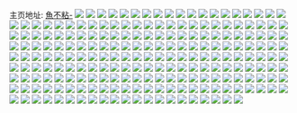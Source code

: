 主页地址: [魚不粘-](https://weibo.com/u/6311468307) 
![](https://wx4.sinaimg.cn/mw2000/006T8hdVly1h9ognrnovbj30hs0hb3za.jpg) 
![](https://wx4.sinaimg.cn/mw2000/006T8hdVly1h9mxy68xr1j31sc2dsu0x.jpg) 
![](https://wx4.sinaimg.cn/mw2000/006T8hdVly1h9mxy7aswwj31sc2dsx6p.jpg) 
![](https://wx4.sinaimg.cn/mw2000/006T8hdVly1h9mxy8fgn6j31sc2dsb2a.jpg) 
![](https://wx4.sinaimg.cn/mw2000/006T8hdVly1h9mxy932xuj31sc2dsnpd.jpg) 
![](https://wx4.sinaimg.cn/mw2000/006T8hdVly1h9mxy56rtsj31sc2dsnpd.jpg) 
![](https://wx4.sinaimg.cn/mw2000/006T8hdVly1h9mxyai4zmj30tz13zn1x.jpg) 
![](https://wx4.sinaimg.cn/mw2000/006T8hdVly1h9mxy9m1tij30xe18j0z0.jpg) 
![](https://wx4.sinaimg.cn/mw2000/006T8hdVly1h9mxy9yq6aj31b61qw1kx.jpg) 
![](https://wx4.sinaimg.cn/mw2000/006T8hdVly1h9mxyab8nsj31951o8dzj.jpg) 
![](https://wx4.sinaimg.cn/mw2000/006T8hdVly1h9mxy9dywgj315p1jlalx.jpg) 
![](https://wx4.sinaimg.cn/mw2000/006T8hdVly1h9mygsn46hj33402c0npe.jpg) 
![](https://wx4.sinaimg.cn/mw2000/006T8hdVly1h9mygrc5hbj32c0340e82.jpg) 
![](https://wx4.sinaimg.cn/mw2000/006T8hdVly1h9mygtyz73j32c03404qq.jpg) 
![](https://wx4.sinaimg.cn/mw2000/006T8hdVly1h9g7t7ebncj32c0340qv9.jpg) 
![](https://wx4.sinaimg.cn/mw2000/006T8hdVly1h9g7t2hzbej32c03401ky.jpg) 
![](https://wx4.sinaimg.cn/mw2000/006T8hdVly1h9g7t9baxlj30u01hcdxo.jpg) 
![](https://wx4.sinaimg.cn/mw2000/006T8hdVly1h987ea1wwmj31sc2ds4qq.jpg) 
![](https://wx4.sinaimg.cn/mw2000/006T8hdVly1h987eb722aj31sc2ds7wi.jpg) 
![](https://wx4.sinaimg.cn/mw2000/006T8hdVly1h987d3whrej324q2uaqv6.jpg) 
![](https://wx4.sinaimg.cn/mw2000/006T8hdVly1h9143q0afuj30v90f1jsj.jpg) 
![](https://wx4.sinaimg.cn/mw2000/006T8hdVly1h8jwrunxxaj32c0340hdx.jpg) 
![](https://wx4.sinaimg.cn/mw2000/006T8hdVly1h8jwrw7x0uj329s3eou0y.jpg) 
![](https://wx4.sinaimg.cn/mw2000/006T8hdVly1h8jwrxc62nj329s3eob2a.jpg) 
![](https://wx4.sinaimg.cn/mw2000/006T8hdVly1h8jwry9qz5j329s3eo4qq.jpg) 
![](https://wx4.sinaimg.cn/mw2000/006T8hdVly1h8htjaisp7j32c0340nlm.jpg) 
![](https://wx4.sinaimg.cn/mw2000/006T8hdVly1h8htj9qu9rj30v91vo1kx.jpg) 
![](https://wx4.sinaimg.cn/mw2000/006T8hdVly1h8hti9qjfjj33402c0b2a.jpg) 
![](https://wx4.sinaimg.cn/mw2000/006T8hdVly1h83a1v7x1hj30j60j6ju2.jpg) 
![](https://wx4.sinaimg.cn/mw2000/006T8hdVly1h83a227tpqj32c0340u0z.jpg) 
![](https://wx4.sinaimg.cn/mw2000/006T8hdVly1h7v6n7a5f4j30u01hcdqq.jpg) 
![](https://wx4.sinaimg.cn/mw2000/006T8hdVly1h7v6ifexdpj32c0340e84.jpg) 
![](https://wx4.sinaimg.cn/mw2000/006T8hdVly1h7v6ignavgj32752xj4qq.jpg) 
![](https://wx4.sinaimg.cn/mw2000/006T8hdVly1h7v6i831joj32c0340kjn.jpg) 
![](https://wx4.sinaimg.cn/mw2000/006T8hdVly1h7v6ihcodyj30u01hcn6z.jpg) 
![](https://wx4.sinaimg.cn/mw2000/006T8hdVly1h7ne4yfh4jj32c03404qr.jpg) 
![](https://wx4.sinaimg.cn/mw2000/006T8hdVly1h7ne4v8yy6j323c35skjn.jpg) 
![](https://wx4.sinaimg.cn/mw2000/006T8hdVly1h7nebtaf9bj32c03407wk.jpg) 
![](https://wx4.sinaimg.cn/mw2000/006T8hdVly1h7nebuwtkqj30u019btgc.jpg) 
![](https://wx4.sinaimg.cn/mw2000/006T8hdVly1h7nebv5nmxj30u019bwnb.jpg) 
![](https://wx4.sinaimg.cn/mw2000/006T8hdVly1h7invfdk3aj30hs0a0weo.jpg) 
![](https://wx4.sinaimg.cn/mw2000/006T8hdVly1h7invcy1poj30v812kag1.jpg) 
![](https://wx4.sinaimg.cn/mw2000/006T8hdVly1h7inv9xbhkj30a80i7gmm.jpg) 
![](https://wx4.sinaimg.cn/mw2000/006T8hdVly1h77iy436opj31sa2ds137.jpg) 
![](https://wx4.sinaimg.cn/mw2000/006T8hdVly1h77iy50mwvj316m1kw7wh.jpg) 
![](https://wx4.sinaimg.cn/mw2000/006T8hdVly1h6mbq983uqj311w160jst.jpg) 
![](https://wx4.sinaimg.cn/mw2000/006T8hdVly1h6mbq9wribj30ri1tqgx8.jpg) 
![](https://wx4.sinaimg.cn/mw2000/006T8hdVly1h6mbq9niinj315013cwg3.jpg) 
![](https://wx4.sinaimg.cn/mw2000/006T8hdVly1h6mbqfydldj31sc2ds7wh.jpg) 
![](https://wx4.sinaimg.cn/mw2000/006T8hdVly1h6mbq8wdxvj31sc2ds44g.jpg) 
![](https://wx4.sinaimg.cn/mw2000/006T8hdVgy1h6j2sdo5l3j31r0340b29.jpg) 
![](https://wx4.sinaimg.cn/mw2000/006T8hdVgy1h6hzpvp36fj329p30x79n.jpg) 
![](https://wx4.sinaimg.cn/mw2000/006T8hdVgy1h6hzrapov8j33402c0hdu.jpg) 
![](https://wx4.sinaimg.cn/mw2000/006T8hdVgy1h6hzq1rlisj31sc2dshdt.jpg) 
![](https://wx4.sinaimg.cn/mw2000/006T8hdVly1h68ttv5oifj30v90tjgor.jpg) 
![](https://wx4.sinaimg.cn/mw2000/006T8hdVly1h68ttvez8pj30v90v9q78.jpg) 
![](https://wx4.sinaimg.cn/mw2000/006T8hdVly1h68ttvqg75j30lx12yn1a.jpg) 
![](https://wx4.sinaimg.cn/mw2000/006T8hdVly1h68tt99dloj30v91voqv5.jpg) 
![](https://wx4.sinaimg.cn/mw2000/006T8hdVly1h5xb8eqn24j32c0340qv6.jpg) 
![](https://wx4.sinaimg.cn/mw2000/006T8hdVly1h5xb8dllq9j32c0340qjs.jpg) 
![](https://wx4.sinaimg.cn/mw2000/006T8hdVly1h5vtcdsghzj30jn0h7wg1.jpg) 
![](https://wx4.sinaimg.cn/mw2000/006T8hdVly1h5sfoylkqyj30v90v9wgg.jpg) 
![](https://wx4.sinaimg.cn/mw2000/006T8hdVly1h5gub8kdv0j31hc0u0ds8.jpg) 
![](https://wx4.sinaimg.cn/mw2000/006T8hdVly1h5gub9i5xvj31hc0u0x2h.jpg) 
![](https://wx4.sinaimg.cn/mw2000/006T8hdVly1h5gr354i64j30jm0eeq4k.jpg) 
![](https://wx4.sinaimg.cn/mw2000/006T8hdVly1h5h1huu1k5j31hc0u0qbi.jpg) 
![](https://wx4.sinaimg.cn/mw2000/006T8hdVly1h5fnjd8gdej30zk1bek1n.jpg) 
![](https://wx4.sinaimg.cn/mw2000/006T8hdVly1h5fnjcoz13j30zk1bedqs.jpg) 
![](https://wx4.sinaimg.cn/mw2000/006T8hdVly1h5fnjdoejfj310a1cdago.jpg) 
![](https://wx4.sinaimg.cn/mw2000/006T8hdVly1h5eqcxjlgjj31sc2dse82.jpg) 
![](https://wx4.sinaimg.cn/mw2000/006T8hdVly1h5eqcyaphuj32c03401ky.jpg) 
![](https://wx4.sinaimg.cn/mw2000/006T8hdVly1h57t7lrg86j32c0340hdu.jpg) 
![](https://wx4.sinaimg.cn/mw2000/006T8hdVly1h57t7mv8f1j32c0340x6p.jpg) 
![](https://wx4.sinaimg.cn/mw2000/006T8hdVgy1h535btji37j32c0340u0z.jpg) 
![](https://wx4.sinaimg.cn/mw2000/006T8hdVly1h4vz19me5yj31cn0rc1bb.jpg) 
![](https://wx4.sinaimg.cn/mw2000/006T8hdVly1h4tsmnlhvmj30zk0zkq76.jpg) 
![](https://wx4.sinaimg.cn/mw2000/006T8hdVly1h4tsmif3h7j30r60pnwj8.jpg) 
![](https://wx4.sinaimg.cn/mw2000/006T8hdVly1h4p9pcijnpj32c0340b2d.jpg) 
![](https://wx4.sinaimg.cn/mw2000/006T8hdVly1h4p9pf18wvj33402c07wk.jpg) 
![](https://wx4.sinaimg.cn/mw2000/006T8hdVly1h4p9q083n3j30u01hcdtf.jpg) 
![](https://wx4.sinaimg.cn/mw2000/006T8hdVly1h4p9q1b09jj308c07yq32.jpg) 
![](https://wx4.sinaimg.cn/mw2000/006T8hdVly1h40w91n3wlj30nz16mtet.jpg) 
![](https://wx4.sinaimg.cn/mw2000/006T8hdVly1h40w85f5hqj30n014w0zx.jpg) 
![](https://wx4.sinaimg.cn/mw2000/006T8hdVly1h3v231srrrj31yn2m77wh.jpg) 
![](https://wx4.sinaimg.cn/mw2000/006T8hdVgy1h3sn2clz33j32c0340x6q.jpg) 
![](https://wx4.sinaimg.cn/mw2000/006T8hdVgy1h3sn2g8jdmj32c0340x6q.jpg) 
![](https://wx4.sinaimg.cn/mw2000/006T8hdVly1h3pbjn6is6j32c0340u0y.jpg) 
![](https://wx4.sinaimg.cn/mw2000/006T8hdVly1h3pbjlm7z4j32c0340kjm.jpg) 
![](https://wx4.sinaimg.cn/mw2000/006T8hdVly1h3pbjowhvrj31400u0gth.jpg) 
![](https://wx4.sinaimg.cn/mw2000/006T8hdVly1h3ctgoyafbj30u01hcava.jpg) 
![](https://wx4.sinaimg.cn/mw2000/006T8hdVly1h2gc0cw5o6j30u01pf7ii.jpg) 
![](https://wx4.sinaimg.cn/mw2000/006T8hdVly1h2ck6z8a1uj30ri4fm1kv.jpg) 
![](https://wx4.sinaimg.cn/mw2000/006T8hdVly1h1s3x0wdsgj335s23unpe.jpg) 
![](https://wx4.sinaimg.cn/mw2000/006T8hdVly1h1s3xx74tbj356o3gg4qt.jpg) 
![](https://wx4.sinaimg.cn/mw2000/006T8hdVly1h1s3xsexf8j323u35snpe.jpg) 
![](https://wx4.sinaimg.cn/mw2000/006T8hdVly1h1s3x6gqxoj323u35sb2b.jpg) 
![](https://wx4.sinaimg.cn/mw2000/006T8hdVly1h1s3wx61ezj33gg56okjo.jpg) 
![](https://wx4.sinaimg.cn/mw2000/006T8hdVly1h1s3wrnjtnj323u35su0z.jpg) 
![](https://wx4.sinaimg.cn/mw2000/006T8hdVly1h1s3xpq971j335s23uqv6.jpg) 
![](https://wx4.sinaimg.cn/mw2000/006T8hdVly1h1s3xjlzoej321e3254qr.jpg) 
![](https://wx4.sinaimg.cn/mw2000/006T8hdVly1h1s3xmimtij323u35skjm.jpg) 
![](https://wx4.sinaimg.cn/mw2000/006T8hdVly1h16xuyg412j30j60j6jsk.jpg) 
![](https://wx4.sinaimg.cn/mw2000/006T8hdVly1h00ai8u3v9j31400u0460.jpg) 
![](https://wx4.sinaimg.cn/mw2000/006T8hdVly1h00aibs8iyj30u014010g.jpg) 
![](https://wx4.sinaimg.cn/mw2000/006T8hdVly1h00aid7og6j30u0140doi.jpg) 
![](https://wx4.sinaimg.cn/mw2000/006T8hdVly1gzvqrfm09tj304e02xt8j.jpg) 
![](https://wx4.sinaimg.cn/mw2000/006T8hdVly1gzkvhzyw9kj30u0140wkp.jpg) 
![](https://wx4.sinaimg.cn/mw2000/006T8hdVly1gzkvi1s4s9j30u0140qap.jpg) 
![](https://wx4.sinaimg.cn/mw2000/006T8hdVly1gzkvi37xr7j30u01404ef.jpg) 
![](https://wx4.sinaimg.cn/mw2000/006T8hdVly1gzkvi11q6fj30u0140qhk.jpg) 
![](https://wx4.sinaimg.cn/mw2000/006T8hdVly1gzd4fssxxyj30u01hc7d3.jpg) 
![](https://wx4.sinaimg.cn/mw2000/006T8hdVgy1gz0b526b88j308o08o0t0.jpg) 
![](https://wx4.sinaimg.cn/mw2000/006T8hdVgy1gxzkuwp797j30u01407ct.jpg) 
![](https://wx4.sinaimg.cn/mw2000/006T8hdVgy1gxz31h5qdmj30cp0cpt9o.jpg) 
![](https://wx4.sinaimg.cn/mw2000/006T8hdVgy1gxqdlugr66j30ov0ovmyt.jpg) 
![](https://wx4.sinaimg.cn/mw2000/006T8hdVgy1gxn5txkvfqj30u0116tid.jpg) 
![](https://wx4.sinaimg.cn/mw2000/006T8hdVgy1gxlq993s2dj30u0142n8t.jpg) 
![](https://wx4.sinaimg.cn/mw2000/006T8hdVgy1gxevtox9nmj31400u0thg.jpg) 
![](https://wx4.sinaimg.cn/mw2000/006T8hdVly1gx7k1238elj30ku0dwq5k.jpg) 
![](https://wx4.sinaimg.cn/mw2000/006T8hdVly1gwf0ek3blxj30v817gakj.jpg) 
![](https://wx4.sinaimg.cn/mw2000/006T8hdVly1gwf07vg2m6j322l1q01kx.jpg) 
![](https://wx4.sinaimg.cn/mw2000/006T8hdVly1gwf07sfoxrj322l1q07wh.jpg) 
![](https://wx4.sinaimg.cn/mw2000/006T8hdVly1gwf0uj149rj31qe2b6qv5.jpg) 
![](https://wx4.sinaimg.cn/mw2000/006T8hdVgy1gwdwxjqb8aj30u0140drc.jpg) 
![](https://wx4.sinaimg.cn/mw2000/006T8hdVgy1gwdwxkgn9jj30u0140wpq.jpg) 
![](https://wx4.sinaimg.cn/mw2000/006T8hdVly1gw4c3bf5w3j30rn0road3.jpg) 
![](https://wx4.sinaimg.cn/mw2000/006T8hdVgy1gv3iopoz1hj60u014013s02.jpg) 
![](https://wx4.sinaimg.cn/mw2000/006T8hdVgy1guzwm6ohgvj60u01407hk02.jpg) 
![](https://wx4.sinaimg.cn/mw2000/006T8hdVgy1guzwm5xzdej60u0140gyr02.jpg) 
![](https://wx4.sinaimg.cn/mw2000/006T8hdVgy1guzt9prbj4j60u0140arq02.jpg) 
![](https://wx4.sinaimg.cn/mw2000/006T8hdVgy1guzt9qaty1j60u0140gto02.jpg) 
![](https://wx4.sinaimg.cn/mw2000/006T8hdVgy1guzt9ocmsgj60u01401eg02.jpg) 
![](https://wx4.sinaimg.cn/mw2000/006T8hdVgy1guzt9p4qmpj60u0140qoe02.jpg) 
![](https://wx4.sinaimg.cn/mw2000/006T8hdVly1guwcv0n14oj60b40apq2s02.jpg) 
![](https://wx4.sinaimg.cn/mw2000/006T8hdVly1guq8l5sfhxj61kw1kwx2q02.jpg) 
![](https://wx4.sinaimg.cn/mw2000/006T8hdVly1gumy5bbin2j62jv1wwx6p02.jpg) 
![](https://wx4.sinaimg.cn/mw2000/006T8hdVgy1gu49vf2oeqj61jk0taqdh02.jpg) 
![](https://wx4.sinaimg.cn/mw2000/006T8hdVgy1gu49vg5znpj61jk0r7qbv02.jpg) 
![](https://wx4.sinaimg.cn/mw2000/006T8hdVgy1gtwu7mlxakj603w03njrc02.jpg) 
![](https://wx4.sinaimg.cn/mw2000/006T8hdVgy1gto9rqf665j60u0140k1k02.jpg) 
![](https://wx4.sinaimg.cn/mw2000/006T8hdVly1gtitj4iqtuj60u019010a02.jpg) 
![](https://wx4.sinaimg.cn/mw2000/006T8hdVly1gthrqdm7naj60u50ln4jn02.jpg) 
![](https://wx4.sinaimg.cn/mw2000/006T8hdVgy1gt53w763fej30u0140qb7.jpg) 
![](https://wx4.sinaimg.cn/mw2000/006T8hdVgy1gt53w826n5j30u0140gty.jpg) 
![](https://wx4.sinaimg.cn/mw2000/006T8hdVly1gsmj7y2f5wj32c0340b2a.jpg) 
![](https://wx4.sinaimg.cn/mw2000/006T8hdVly1gsmj8cnro9j32c0340e82.jpg) 
![](https://wx4.sinaimg.cn/mw2000/006T8hdVly1gsmj8k53y9j33402c0npe.jpg) 
![](https://wx4.sinaimg.cn/mw2000/006T8hdVly1gsmj8qus1kj33402c0b2a.jpg) 
![](https://wx4.sinaimg.cn/mw2000/006T8hdVly1gsmj86j651j31sc2ds1ky.jpg) 
![](https://wx4.sinaimg.cn/mw2000/006T8hdVly1gsmj8ngi2nj31sc2ds1ky.jpg) 
![](https://wx4.sinaimg.cn/mw2000/006T8hdVgy1gscq0us423j30u01407bk.jpg) 
![](https://wx4.sinaimg.cn/mw2000/006T8hdVgy1gscq0vszhxj30u0140guu.jpg) 
![](https://wx4.sinaimg.cn/mw2000/006T8hdVly1gscs40txs9j30u0140wp4.jpg) 
![](https://wx4.sinaimg.cn/mw2000/006T8hdVly1gscs6uotzej30u0140wn3.jpg) 
![](https://wx4.sinaimg.cn/mw2000/006T8hdVgy1gsc9zubzu7j30u0140k1k.jpg) 
![](https://wx4.sinaimg.cn/mw2000/006T8hdVgy1gsc9zvo2nij30u0140149.jpg) 
![](https://wx4.sinaimg.cn/mw2000/006T8hdVgy1gsc9ztechnj30u0140all.jpg) 
![](https://wx4.sinaimg.cn/mw2000/006T8hdVgy1gsca1z2mrpj30u0140n20.jpg) 
![](https://wx4.sinaimg.cn/mw2000/006T8hdVgy1gsca3d9nfsj30u0140aj2.jpg) 
![](https://wx4.sinaimg.cn/mw2000/006T8hdVgy1gsca402zqgj30u01407c8.jpg) 
![](https://wx4.sinaimg.cn/mw2000/006T8hdVly1gs52pvixssj30u015idhx.jpg) 
![](https://wx4.sinaimg.cn/mw2000/006T8hdVly1gs1xokdrauj30hs0qo42p.jpg) 
![](https://wx4.sinaimg.cn/mw2000/006T8hdVly1grtmcoqbwwj3302291qv6.jpg) 
![](https://wx4.sinaimg.cn/mw2000/006T8hdVly1grtmcptjfoj31400u0tcz.jpg) 
![](https://wx4.sinaimg.cn/mw2000/006T8hdVgy1grtf6d5672j30u0140gsj.jpg) 
![](https://wx4.sinaimg.cn/mw2000/006T8hdVgy1grtf6duxdaj30u0140n2x.jpg) 
![](https://wx4.sinaimg.cn/mw2000/006T8hdVgy1grtf6eve16j30u01407aq.jpg) 
![](https://wx4.sinaimg.cn/mw2000/006T8hdVgy1grtf6g8seej30u0140gtw.jpg) 
![](https://wx4.sinaimg.cn/mw2000/006T8hdVgy1grtf6h1rhhj30u0140wn7.jpg) 
![](https://wx4.sinaimg.cn/mw2000/006T8hdVgy1grtf6j66r7j30u0140qdc.jpg) 
![](https://wx4.sinaimg.cn/mw2000/006T8hdVgy1grka77ddd6j30u0140dob.jpg) 
![](https://wx4.sinaimg.cn/mw2000/006T8hdVgy1grkal3468wj31400u0wjb.jpg) 
![](https://wx4.sinaimg.cn/mw2000/006T8hdVgy1gri778e63tj31sc2ds1kx.jpg) 
![](https://wx4.sinaimg.cn/mw2000/006T8hdVgy1gri77awp3lj31sc2ds4qp.jpg) 
![](https://wx4.sinaimg.cn/mw2000/006T8hdVgy1gri77xf9txj31sc2ds4qp.jpg) 
![](https://wx4.sinaimg.cn/mw2000/006T8hdVgy1gri77flgdrj31sc2dsayc.jpg) 
![](https://wx4.sinaimg.cn/mw2000/006T8hdVgy1grgj9bs53hj30u0140te4.jpg) 
![](https://wx4.sinaimg.cn/mw2000/006T8hdVgy1grgdfltdl4j60ms18g46702.jpg) 
![](https://wx4.sinaimg.cn/mw2000/006T8hdVgy1gra2aiswpcj30u014011h.jpg) 
![](https://wx4.sinaimg.cn/mw2000/006T8hdVgy1gra2zc6uzjj30u014013w.jpg) 
![](https://wx4.sinaimg.cn/mw2000/006T8hdVgy1gra2ajaeftj30u0140thl.jpg) 
![](https://wx4.sinaimg.cn/mw2000/006T8hdVgy1gra2ak00efj30u0140jz6.jpg) 
![](https://wx4.sinaimg.cn/mw2000/006T8hdVgy1gra2akmwbbj30u0140105.jpg) 
![](https://wx4.sinaimg.cn/mw2000/006T8hdVgy1gra2zdhh51j30u01400z4.jpg) 
![](https://wx4.sinaimg.cn/mw2000/006T8hdVgy1gr6a31j3hgj30u013zwoq.jpg) 
![](https://wx4.sinaimg.cn/mw2000/006T8hdVgy1gr641jwk71j30u0140111.jpg) 
![](https://wx4.sinaimg.cn/mw2000/006T8hdVgy1gr641kvjk8j30u0140dr2.jpg) 
![](https://wx4.sinaimg.cn/mw2000/006T8hdVgy1gr641lkoukj31400u0n4r.jpg) 
![](https://wx4.sinaimg.cn/mw2000/006T8hdVgy1gr641mbgi8j30u014010y.jpg) 
![](https://wx4.sinaimg.cn/mw2000/006T8hdVgy1gr406tzzj2j30hs0hsn0n.jpg) 
![](https://wx4.sinaimg.cn/mw2000/006T8hdVgy1gr3zs2dw84j30u01szx6s.jpg) 
![](https://wx4.sinaimg.cn/mw2000/006T8hdVgy1gr2ybb7034j30u00u0jzg.jpg) 
![](https://wx4.sinaimg.cn/mw2000/006T8hdVly1gr0s3s6za7j62c0340qv602.jpg) 
![](https://wx4.sinaimg.cn/mw2000/006T8hdVgy1gqzpegbwssj30ku0kuacn.jpg) 
![](https://wx4.sinaimg.cn/mw2000/006T8hdVgy1gqykr5c2m8j33402c07wi.jpg) 
![](https://wx4.sinaimg.cn/mw2000/006T8hdVgy1gqxb5unds8j31sc2ds4qp.jpg) 
![](https://wx4.sinaimg.cn/mw2000/006T8hdVgy1gquu4qkok4j31co1swu0y.jpg) 
![](https://wx4.sinaimg.cn/mw2000/006T8hdVgy1gquu4ojabcj31hc1z5kjn.jpg) 
![](https://wx4.sinaimg.cn/mw2000/006T8hdVgy1gquu4kbcerj31sc2dsnpe.jpg) 
![](https://wx4.sinaimg.cn/mw2000/006T8hdVgy1gquu5u5g0pj33402c0kjy.jpg) 
![](https://wx4.sinaimg.cn/mw2000/006T8hdVgy1gqund4nqiej30u01l07kv.jpg) 
![](https://wx4.sinaimg.cn/mw2000/006T8hdVgy1gqtxe1skfxj30v91vonbg.jpg) 
![](https://wx4.sinaimg.cn/mw2000/006T8hdVgy1gqsgtyxkpkj31400u0ajh.jpg) 
![](https://wx4.sinaimg.cn/mw2000/006T8hdVgy1gqrju0t8qcj31kw1kwhdp.jpg) 
![](https://wx4.sinaimg.cn/mw2000/006T8hdVgy1gqqdzgrymtj33402c01kx.jpg) 
![](https://wx4.sinaimg.cn/mw2000/006T8hdVgy1gqmucknbllj31sc2dse81.jpg) 
![](https://wx4.sinaimg.cn/mw2000/006T8hdVgy1gqmucm2wm8j31sc2ds1ky.jpg) 
![](https://wx4.sinaimg.cn/mw2000/006T8hdVgy1gqmucndzrgj32c0340u0x.jpg) 
![](https://wx4.sinaimg.cn/mw2000/006T8hdVgy1gqmucospc2j32c0340u0x.jpg) 
![](https://wx4.sinaimg.cn/mw2000/006T8hdVgy1gqmucpq961j30n00m8427.jpg) 
![](https://wx4.sinaimg.cn/mw2000/006T8hdVgy1gqmucvbjdaj32c0340x6q.jpg) 
![](https://wx4.sinaimg.cn/mw2000/006T8hdVgy1gqmulpmnr3j31ho1zk4qp.jpg) 
![](https://wx4.sinaimg.cn/mw2000/006T8hdVgy1gqtydv0kyij31ho1zk4js.jpg) 
![](https://wx4.sinaimg.cn/mw2000/006T8hdVgy1gqtydw5cvhj325i2vckjl.jpg) 
![](https://wx4.sinaimg.cn/mw2000/006T8hdVly1gco6bojc44j30u00u0wf8.jpg) 
